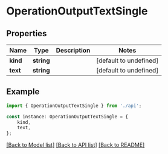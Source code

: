 # OperationOutputTextSingle


## Properties

Name | Type | Description | Notes
------------ | ------------- | ------------- | -------------
**kind** | **string** |  | [default to undefined]
**text** | **string** |  | [default to undefined]

## Example

```typescript
import { OperationOutputTextSingle } from './api';

const instance: OperationOutputTextSingle = {
    kind,
    text,
};
```

[[Back to Model list]](../README.md#documentation-for-models) [[Back to API list]](../README.md#documentation-for-api-endpoints) [[Back to README]](../README.md)
